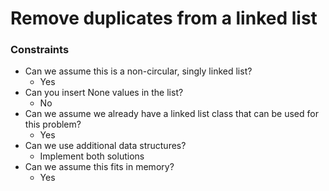 # Remove duplicates from a linked list

### Constraints

* Can we assume this is a non-circular, singly linked list?
   * Yes
* Can you insert None values in the list?
   * No
* Can we assume we already have a linked list class that can be used for this problem?
   * Yes
* Can we use additional data structures?
   * Implement both solutions
* Can we assume this fits in memory?
   * Yes

